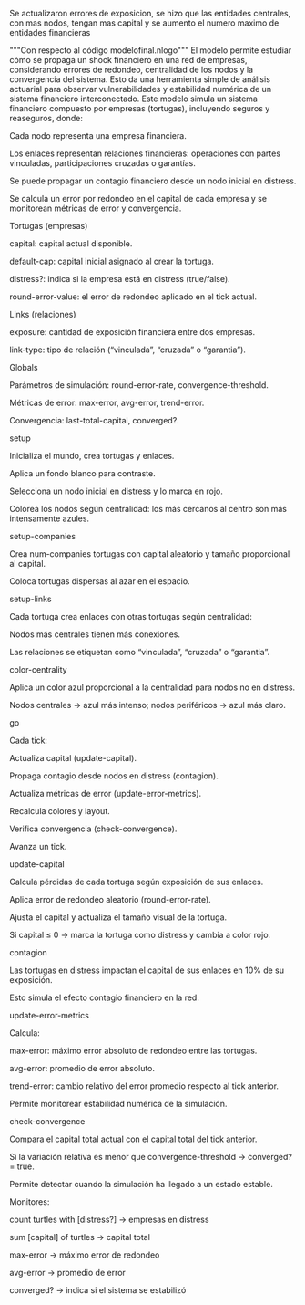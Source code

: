 Se actualizaron errores de exposicion, se hizo que las entidades centrales, con mas nodos, tengan mas capital y se aumento el numero maximo de entidades financieras



"""Con respecto al código modelofinal.nlogo"""
El modelo permite estudiar cómo se propaga un shock financiero en una red de empresas, considerando errores de redondeo, centralidad de los nodos y la convergencia del sistema. Esto da una herramienta simple de análisis actuarial para observar vulnerabilidades y estabilidad numérica de un sistema financiero interconectado.
Este modelo simula un sistema financiero compuesto por empresas (tortugas), incluyendo seguros y reaseguros, donde:

Cada nodo representa una empresa financiera.

Los enlaces representan relaciones financieras: operaciones con partes vinculadas, participaciones cruzadas o garantías.

Se puede propagar un contagio financiero desde un nodo inicial en distress.

Se calcula un error por redondeo en el capital de cada empresa y se monitorean métricas de error y convergencia.

Tortugas (empresas)

capital: capital actual disponible.

default-cap: capital inicial asignado al crear la tortuga.

distress?: indica si la empresa está en distress (true/false).

round-error-value: el error de redondeo aplicado en el tick actual.

Links (relaciones)

exposure: cantidad de exposición financiera entre dos empresas.

link-type: tipo de relación (“vinculada”, “cruzada” o “garantia”).

Globals

Parámetros de simulación: round-error-rate, convergence-threshold.

Métricas de error: max-error, avg-error, trend-error.

Convergencia: last-total-capital, converged?.

setup

Inicializa el mundo, crea tortugas y enlaces.

Aplica un fondo blanco para contraste.

Selecciona un nodo inicial en distress y lo marca en rojo.

Colorea los nodos según centralidad: los más cercanos al centro son más intensamente azules.

setup-companies

Crea num-companies tortugas con capital aleatorio y tamaño proporcional al capital.

Coloca tortugas dispersas al azar en el espacio.

setup-links

Cada tortuga crea enlaces con otras tortugas según centralidad:

Nodos más centrales tienen más conexiones.

Las relaciones se etiquetan como “vinculada”, “cruzada” o “garantia”.

color-centrality

Aplica un color azul proporcional a la centralidad para nodos no en distress.

Nodos centrales → azul más intenso; nodos periféricos → azul más claro.

go

Cada tick:

Actualiza capital (update-capital).

Propaga contagio desde nodos en distress (contagion).

Actualiza métricas de error (update-error-metrics).

Recalcula colores y layout.

Verifica convergencia (check-convergence).

Avanza un tick.

update-capital

Calcula pérdidas de cada tortuga según exposición de sus enlaces.

Aplica error de redondeo aleatorio (round-error-rate).

Ajusta el capital y actualiza el tamaño visual de la tortuga.

Si capital ≤ 0 → marca la tortuga como distress y cambia a color rojo.

contagion

Las tortugas en distress impactan el capital de sus enlaces en 10% de su exposición.

Esto simula el efecto contagio financiero en la red.

update-error-metrics

Calcula:

max-error: máximo error absoluto de redondeo entre las tortugas.

avg-error: promedio de error absoluto.

trend-error: cambio relativo del error promedio respecto al tick anterior.

Permite monitorear estabilidad numérica de la simulación.

check-convergence

Compara el capital total actual con el capital total del tick anterior.

Si la variación relativa es menor que convergence-threshold → converged? = true.

Permite detectar cuando la simulación ha llegado a un estado estable.

Monitores:

count turtles with [distress?] → empresas en distress

sum [capital] of turtles → capital total

max-error → máximo error de redondeo

avg-error → promedio de error

converged? → indica si el sistema se estabilizó
